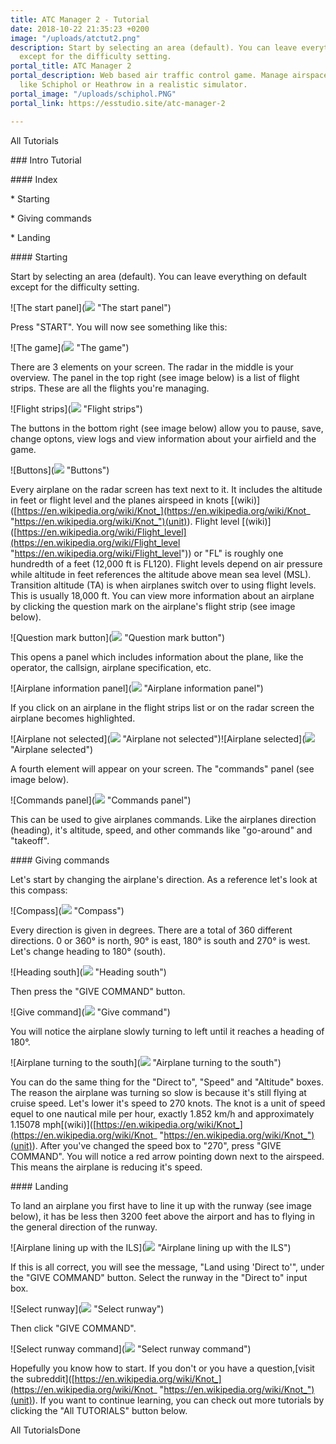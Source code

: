 ```yaml
---
title: ATC Manager 2 - Tutorial
date: 2018-10-22 21:35:23 +0200
image: "/uploads/atctut2.png"
description: Start by selecting an area (default). You can leave everything on default
  except for the difficulty setting.
portal_title: ATC Manager 2
portal_description: Web based air traffic control game. Manage airspace of busy airports
  like Schiphol or Heathrow in a realistic simulator.
portal_image: "/uploads/schiphol.PNG"
portal_link: https://esstudio.site/atc-manager-2

---
```

All Tutorials

\### Intro Tutorial

\#### Index

\*   Starting

\*   Giving commands

\*   Landing

\#### Starting

Start by selecting an area (default). You can leave everything on default except for the difficulty setting.

!\[The start panel\](![](https://esstudio.site/atc-manager-2/assets/images/tutorials/intro/start-panel.png) "The start panel")

Press "START". You will now see something like this:

!\[The game\](![](https://esstudio.site/atc-manager-2/assets/images/tutorials/intro/start-atc-view.png) "The game")

There are 3 elements on your screen. The radar in the middle is your overview. The panel in the top right (see image below) is a list of flight strips. These are all the flights you're managing.

!\[Flight strips\](![](https://esstudio.site/atc-manager-2/assets/images/tutorials/intro/traffic-stack.png) "Flight strips")

The buttons in the bottom right (see image below) allow you to pause, save, change optons, view logs and view information about your airfield and the game.

!\[Buttons\](![](https://esstudio.site/atc-manager-2/assets/images/tutorials/intro/btns.png) "Buttons")

Every airplane on the radar screen has text next to it. It includes the altitude in feet or flight level and the planes airspeed in knots \[(wiki)\]([https://en.wikipedia.org/wiki/Knot_](https://en.wikipedia.org/wiki/Knot_ "https://en.wikipedia.org/wiki/Knot_")(unit)). Flight level \[(wiki)\]([https://en.wikipedia.org/wiki/Flight_level](https://en.wikipedia.org/wiki/Flight_level "https://en.wikipedia.org/wiki/Flight_level")) or "FL" is roughly one hundredth of a feet (12,000 ft is FL120). Flight levels depend on air pressure while altitude in feet references the altitude above mean sea level (MSL). Transition altitude (TA) is when airplanes switch over to using flight levels. This is usually 18,000 ft. You can view more information about an airplane by clicking the question mark on the airplane's flight strip (see image below).

!\[Question mark button\](![](https://esstudio.site/atc-manager-2/assets/images/tutorials/intro/question-mark.png) "Question mark button")

This opens a panel which includes information about the plane, like the operator, the callsign, airplane specification, etc.

!\[Airplane information panel\](![](https://esstudio.site/atc-manager-2/assets/images/tutorials/intro/airplane-info.png) "Airplane information panel")

If you click on an airplane in the flight strips list or on the radar screen the airplane becomes highlighted.

!\[Airplane not selected\](![](https://esstudio.site/atc-manager-2/assets/images/tutorials/intro/airplane.png) "Airplane not selected")!\[Airplane selected\](![](https://esstudio.site/atc-manager-2/assets/images/tutorials/intro/airplane-selected.png) "Airplane selected")

A fourth element will appear on your screen. The "commands" panel (see image below).

!\[Commands panel\](![](https://esstudio.site/atc-manager-2/assets/images/tutorials/intro/commands.png) "Commands panel")

This can be used to give airplanes commands. Like the airplanes direction (heading), it's altitude, speed, and other commands like "go-around" and "takeoff".

\#### Giving commands

Let's start by changing the airplane's direction. As a reference let's look at this compass:

!\[Compass\](![](https://esstudio.site/atc-manager-2/assets/images/tutorials/intro/compass.jpg) "Compass")

Every direction is given in degrees. There are a total of 360 different directions. 0 or 360° is north, 90° is east, 180° is south and 270° is west. Let's change heading to 180° (south).

!\[Heading south\](![](https://esstudio.site/atc-manager-2/assets/images/tutorials/intro/heading.png) "Heading south")

Then press the "GIVE COMMAND" button.

!\[Give command\](![](https://esstudio.site/atc-manager-2/assets/images/tutorials/intro/give-command.png) "Give command")

You will notice the airplane slowly turning to left until it reaches a heading of 180°.

!\[Airplane turning to the south\](![](https://esstudio.site/atc-manager-2/assets/images/tutorials/intro/airplane-south.png) "Airplane turning to the south")

You can do the same thing for the "Direct to", "Speed" and "Altitude" boxes. The reason the airplane was turning so slow is because it's still flying at cruise speed. Let's lower it's speed to 270 knots. The knot is a unit of speed equel to one nautical mile per hour, exactly 1.852 km/h and approximately 1.15078 mph\[(wiki)\]([https://en.wikipedia.org/wiki/Knot_](https://en.wikipedia.org/wiki/Knot_ "https://en.wikipedia.org/wiki/Knot_")(unit)). After you've changed the speed box to "270", press "GIVE COMMAND". You will notice a red arrow pointing down next to the airspeed. This means the airplane is reducing it's speed.

\#### Landing

To land an airplane you first have to line it up with the runway (see image below), it has be less then 3200 feet above the airport and has to flying in the general direction of the runway.

!\[Airplane lining up with the ILS\](![](https://esstudio.site/atc-manager-2/assets/images/tutorials/intro/ils.png) "Airplane lining up with the ILS")

If this is all correct, you will see the message, "Land using 'Direct to'", under the "GIVE COMMAND" button. Select the runway in the "Direct to" input box.

!\[Select runway\](![](https://esstudio.site/atc-manager-2/assets/images/tutorials/intro/dct-rwy.png) "Select runway")

Then click "GIVE COMMAND".

!\[Select runway command\](![](https://esstudio.site/atc-manager-2/assets/images/tutorials/intro/dct-rwy-cmd.png) "Select runway command")

Hopefully you know how to start. If you don't or you have a question,\[visit the subreddit\]([https://en.wikipedia.org/wiki/Knot_](https://en.wikipedia.org/wiki/Knot_ "https://en.wikipedia.org/wiki/Knot_")(unit)). If you want to continue learning, you can check out more tutorials by clicking the "All TUTORIALS" button below.

All TutorialsDone
